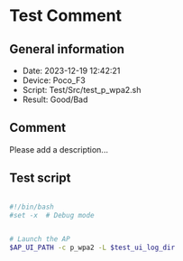 # Test Comment

## General information

- Date:       2023-12-19 12:42:21
- Device:     Poco_F3
- Script:     Test/Src/test_p_wpa2.sh
- Result:     Good/Bad

## Comment

Please add a description...

## Test script

```bash

#!/bin/bash
#set -x  # Debug mode


# Launch the AP
$AP_UI_PATH -c p_wpa2 -L $test_ui_log_dir
```